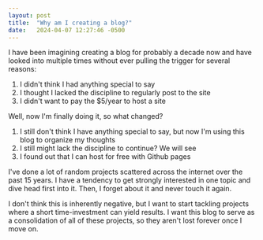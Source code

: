 ```yaml
---
layout: post
title:  "Why am I creating a blog?"
date:   2024-04-07 12:27:46 -0500
---
```


I have been imagining creating a blog for probably a 
decade now and have looked into multiple times without 
ever pulling the trigger for several reasons:

1. I didn't think I had anything special to say
2. I thought I lacked the discipline to regularly post to the site
3. I didn't want to pay the $5/year to host a site

Well, now I'm finally doing it, so what changed?

1. I still don't think I have anything special to say, but now I'm using this blog to organize my thoughts
2. I still might lack the discipline to continue? We will see
3. I found out that I can host for free with Github pages

I've done a lot of random projects scattered across
the internet over the past 15 years. I have a tendency 
to get strongly interested in one topic and dive head first into it. 
Then, I forget about it and never touch it again. 

I don't think this is inherently negative, but I want to start tackling projects
where a short time-investment can yield results. I want this blog to serve as a 
consolidation of all of these projects, so they aren't lost forever once I move on.


